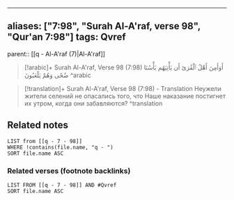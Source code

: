 
---
aliases: ["7:98", "Surah Al-A'raf, verse 98", "Qur'an 7:98"]
tags: Qvref
---

parent:: [[q - Al-A'raf (7)|Al-A'raf]]

> [!arabic]+ Surah Al-A'raf, Verse 98 (7:98)
> <span class="quran-arabic">أَوَأَمِنَ أَهْلُ ٱلْقُرَىٰٓ أَن يَأْتِيَهُم بَأْسُنَا ضُحًى وَهُمْ يَلْعَبُونَ</span>
^arabic

> [!translation]+ Surah Al-A'raf, Verse 98 (7:98) - Translation
> Неужели жители селений не опасались того, что Наше наказание постигнет их утром, когда они забавляются?
^translation



## Related notes
```dataview
LIST from [[q - 7 - 98]]
WHERE !contains(file.name, "q - ")
SORT file.name ASC
```

### Related verses (footnote backlinks)
```dataview
LIST FROM [[q - 7 - 98]] AND #Qvref
SORT file.name ASC
```

